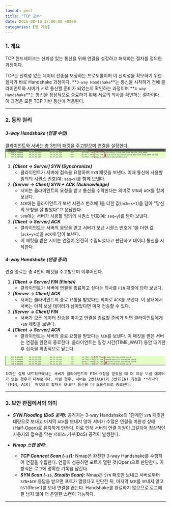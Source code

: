 ```yaml
---
layout: post
title: "TCP 공부"
date: 2025-08-10 17:00:00 +0900
categories: [웹 기술]
---
```


### 1. 개요

TCP 핸드셰이크는 신뢰성 있는 통신을 위해 연결을 설정하고 해제하는 절차를 정의한 과정이다.

TCP는 신뢰성 있는 데이터 전송을 보장하는 프로토콜이며 이 신뢰성을 확보하기 위한 절차가 바로 Handshake 과정이다. **`3-way Handshake`**는 통신을 시작하기 전에 클라이언트와 서버가 서로 통신할 준비가 되었는지 확인하는 과정이며 **`4-way Handshake`**는 통신을 정상적으로 종료하기 위해 서로의 의사를 확인하는 절차이다. 이 과정은 모든 TCP 기반 통신에 적용된다.

---

### 2. 동작 원리

#### ***3-way Handshake (연결 수립)***
클라이언트와 서버는 총 3번의 패킷을 주고받으며 연결을 설정한다.
![3-way Handshake](/assets/images/Tcp_1.png)

1.  ***[Client → Server] SYN (Synchronize)***
    *   클라이언트가 서버에 접속을 요청하며 `SYN` 패킷을 보낸다. 이때 통신에 사용할 임의의 시퀀스 번호(예: `seq=x`)를 함께 보낸다.
2.  ***[Server → Client] SYN + ACK (Acknowledge)***
    *   서버는 클라이언트의 요청을 받고 통신을 수락한다는 의미로 `SYN`과 `ACK`를 함께 보낸다.
    *   `ACK`에는 클라이언트가 보낸 시퀀스 번호에 1을 더한 값(`ack=x+1`)을 담아 "당신의 요청을 잘 받았다"고 응답한다.
    *   `SYN`에는 서버가 사용할 임의의 시퀀스 번호(예: `seq=y`)를 담아 보낸다.
3.  ***[Client → Server] ACK***
    *   클라이언트는 서버의 응답을 받고 서버가 보낸 시퀀스 번호에 1을 더한 값(`ack=y+1`)을 `ACK`에 담아 보낸다.
    *   이 패킷을 받은 서버는 연결이 완전히 수립되었다고 판단하고 데이터 통신을 시작한다.

#### ***4-way Handshake (연결 종료)***
연결 종료는 총 4번의 패킷을 주고받으며 이루어진다.

1.  ***[Client → Server] FIN (Finish)***
    *   클라이언트가 서버에 연결을 종료하고 싶다는 의사를 `FIN` 패킷에 담아 보낸다.
2.  ***[Server → Client] ACK***
    *   서버는 클라이언트의 종료 요청을 받았다는 의미로 `ACK`를 보낸다. 이 상태에서 서버는 아직 보낼 데이터가 남아있다면 마저 전송할 수 있다.
3.  ***[Server → Client] FIN***
    *   서버가 모든 데이터 전송을 마치고 연결을 종료할 준비가 되면 클라이언트에게 `FIN` 패킷을 보낸다.
4.  ***[Client → Server] ACK***
    *   클라이언트는 서버의 종료 요청을 받았다는 `ACK`를 보낸다. 이 패킷을 받은 서버는 연결을 완전히 종료한다. 클라이언트는 일정 시간(TIME_WAIT) 동안 대기한 후 접속을 최종적으로 닫는다.

![4-way Handshake](/assets/images/Tcp_2.png)

    하지만 실제 네트워크에서는 서버가 클라이언트의 FIN 요청을 받았을 때 더 이상 보낼 데이터가 없는 경우가 대부분이다. 이런 경우, 서버는 2번(ACK)과 3번(FIN) 과정을 **하나의 `[FIN, ACK]` 패킷으로 합쳐서 보내** 통신을 더 효율적으로 종료한다.

---

### 3. 보안 관점에서의 의미

*   ***SYN Flooding (DoS 공격):***
    공격자는 3-way Handshake의 1단계인 `SYN` 패킷만 대량으로 보내고 마지막 `ACK`를 보내지 않아 서버가 수많은 연결을 미완성 상태(Half-Open)로 유지하게 만든다. 이로 인해 서버의 연결 자원이 고갈되어 정상적인 사용자의 접속을 막는 서비스 거부(DoS) 공격이 발생한다.

*   ***Nmap 스캔 원리:***
    *   ***TCP Connect Scan (`-sT`):*** Nmap은 완전한 3-way Handshake를 수행하여 연결을 수립한다. 연결이 성공하면 포트가 열린 것(Open)으로 판단한다. 이 방식은 로그에 명확한 기록을 남긴다.
    *   ***SYN Scan (`-sS`, Stealth Scan):*** Nmap은 `SYN` 패킷만 보내고 서버로부터 `SYN+ACK` 응답을 받으면 포트가 열렸다고 판단한 뒤, 마지막 `ACK`를 보내지 않고 `RST`(Reset)를 보내 연결을 끊는다. Handshake를 완료하지 않으므로 로그에 잘 남지 않아 더 은밀한 스캔이 가능하다.

<hr class="short-rule">
